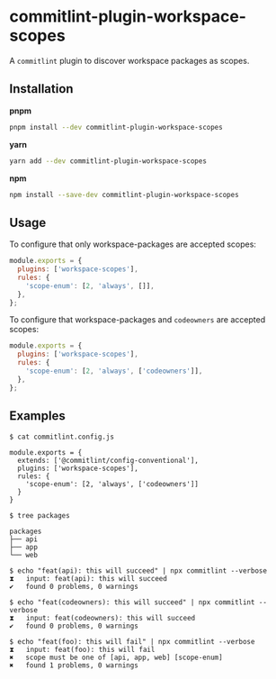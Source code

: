 # commitlint-plugin-workspace-scopes

A `commitlint` plugin to discover workspace packages as scopes.

## Installation

**pnpm**

```sh
pnpm install --dev commitlint-plugin-workspace-scopes
```

**yarn**

```sh
yarn add --dev commitlint-plugin-workspace-scopes
```

**npm**

```sh
npm install --save-dev commitlint-plugin-workspace-scopes
```

## Usage

To configure that only workspace-packages are accepted scopes:

```js
module.exports = {
  plugins: ['workspace-scopes'],
  rules: {
    'scope-enum': [2, 'always', []],
  },
};
```

To configure that workspace-packages and `codeowners` are accepted scopes:

```js
module.exports = {
  plugins: ['workspace-scopes'],
  rules: {
    'scope-enum': [2, 'always', ['codeowners']],
  },
};
```

## Examples

```
$ cat commitlint.config.js

module.exports = {
  extends: ['@commitlint/config-conventional'],
  plugins: ['workspace-scopes'],
  rules: {
    'scope-enum': [2, 'always', ['codeowners']]
  }
}

$ tree packages

packages
├── api
├── app
└── web

$ echo "feat(api): this will succeed" | npx commitlint --verbose
⧗   input: feat(api): this will succeed
✔   found 0 problems, 0 warnings

$ echo "feat(codeowners): this will succeed" | npx commitlint --verbose
⧗   input: feat(codeowners): this will succeed
✔   found 0 problems, 0 warnings

$ echo "feat(foo): this will fail" | npx commitlint --verbose
⧗   input: feat(foo): this will fail
✖   scope must be one of [api, app, web] [scope-enum]
✖   found 1 problems, 0 warnings
```
